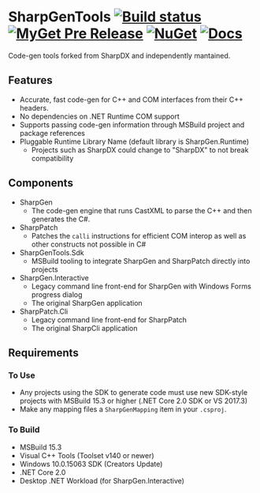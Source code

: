 # SharpGenTools [![Build status](https://ci.appveyor.com/api/projects/status/w6nasj26yiwxq2y0/branch/master?svg=true)](https://ci.appveyor.com/project/jkoritzinsky/sharptools/branch/master) [![MyGet Pre Release](https://img.shields.io/myget/sharpgentools/vpre/SharpGenTools.Sdk.svg)](https://www.myget.org/feed/Packages/sharpgentools) [![NuGet](https://img.shields.io/nuget/v/SharpGenTools.Sdk.svg)](https://www.nuget.org/packages/SharpGenTools.Sdk) [![Docs](https://readthedocs.org/projects/sharpgentools/badge/?version=latest)](https://sharpgentools.readthedocs.io/en/latest/)

Code-gen tools forked from SharpDX and independently mantained.

## Features
* Accurate, fast code-gen for C++ and COM interfaces from their C++ headers.
* No dependencies on .NET Runtime COM support
* Supports passing code-gen information through MSBuild project and package references
* Pluggable Runtime Library Name (default library is SharpGen.Runtime)
  - Projects such as SharpDX could change to "SharpDX" to not break compatibility

## Components
* SharpGen
   - The code-gen engine that runs CastXML to parse the C++ and then generates the C#.
* SharpPatch
   - Patches the `calli` instructions for efficient COM interop as well as other constructs not possible in C#
* SharpGenTools.Sdk
   - MSBuild tooling to integrate SharpGen and SharpPatch directly into projects
* SharpGen.Interactive
   - Legacy command line front-end for SharpGen with Windows Forms progress dialog
   - The original SharpGen application
* SharpPatch.Cli
   - Legacy command line front-end for SharpPatch
   - The original SharpCli application

## Requirements
### To Use
* Any projects using the SDK to generate code must use new SDK-style projects with MSBuild 15.3 or higher (.NET Core 2.0 SDK or VS 2017.3)
* Make any mapping files a `SharpGenMapping` item in your `.csproj`.

### To Build
* MSBuild 15.3
* Visual C++ Tools (Toolset v140 or newer)
* Windows 10.0.15063 SDK (Creators Update)
* .NET Core 2.0
* Desktop .NET Workload (for SharpGen.Interactive)
